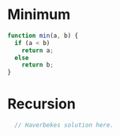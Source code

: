 # Minimum

```javascript
function min(a, b) {
  if (a < b)
    return a;
  else
    return b;
}
```

# Recursion
```javascript
  // Haverbekes solution here.
```
